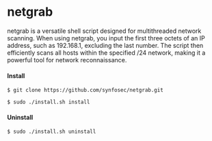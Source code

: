 # netgrab

netgrab is a versatile shell script designed for multithreaded network scanning. When using netgrab, you input the first three octets of an IP address, such as 192.168.1, excluding the last number. The script then efficiently scans all hosts within the specified /24 network, making it a powerful tool for network reconnaissance.

#### Install

```
$ git clone https://github.com/synfosec/netgrab.git
```

```
$ sudo ./install.sh install
```

#### Uninstall

```
$ sudo ./install.sh uninstall
```
